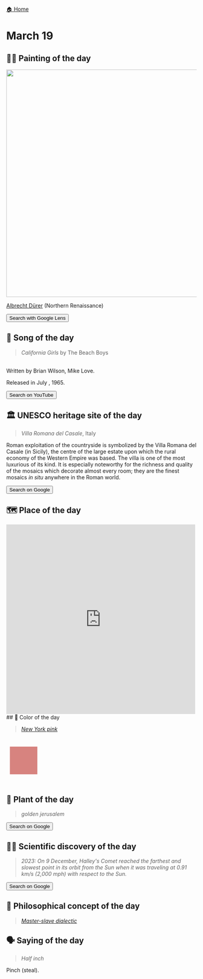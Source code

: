 
[🏠 Home](../../index.md)

# March 19

## 🧑‍🎨 Painting of the day

<img width="600" src="../img/Albrecht_Dürer_7.jpg">

[Albrecht Dürer](http://en.wikipedia.org/wiki/Albrecht_Dürer) (Northern Renaissance)

<button class="btn btn-success"
onclick=" window.open('https://lens.google.com/uploadbyurl?url=https://iretes.github.io/one-a-day/data/img/Albrecht_Dürer_7.jpg','_blank')">
Search with Google Lens
</button>

## 🎼 Song of the day

> *California Girls*
by The Beach Boys

<br />Written by Brian Wilson, Mike Love.

Released in July , 1965.

<button class="btn btn-success"
onclick=" window.open('http://www.youtube.com/search?q=California Girls by The Beach Boys','_blank')">
Search on YouTube
</button>

## 🏛️ UNESCO heritage site of the day

> *Villa Romana del Casale*, Italy

<p>Roman exploitation of the countryside is symbolized by the Villa Romana del Casale (in Sicily), the centre of the large estate upon which the rural economy of the Western Empire was based. The villa is one of the most luxurious of its kind. It is especially noteworthy for the richness and quality of the mosaics which decorate almost every room; they are the finest mosaics <em>in situ</em> anywhere in the Roman world.</p>

<button class="btn btn-success"
onclick=" window.open('http://www.google.com/search?q=Villa Romana del Casale','_blank')">
Search on Google
</button>

## 🗺️ Place of the day

<iframe
src="https://www.mapcrunch.com"
name="mapcrunch"
width="500"
height="500"
allowTransparency="true"
scrolling="no"
frameborder="0"
>
</iframe>
## 🎨 Color of the day

> *[New York pink](https://en.wikipedia.org/wiki/Shades_of_pink#New_York_pink)*

<div style="color:#D7837F; font-size: 100px;">&#9632;</div>

## 🌿 Plant of the day

> *golden jerusalem*

<button class="btn btn-success"
onclick=" window.open('http://www.google.com/search?q=golden jerusalem','_blank')">
Search on Google
</button>

## 🧑‍🔬 Scientific discovery of the day

> *2023: On 9 December, Halley's Comet reached the farthest and slowest point in its orbit from the Sun when it was traveling at 0.91 km/s (2,000 mph) with respect to the Sun.*

<button class="btn btn-success"
onclick=" window.open('http://www.google.com/search?q=2023: On 9 December, Halley s Comet reached the farthest and slowest point in its orbit from the Sun when it was traveling at 0.91 km/s (2,000 mph) with respect to the Sun.','_blank')">
Search on Google
</button>

## 💭 Philosophical concept of the day

> *[Master-slave dialectic](https://en.wikipedia.org/wiki/Master-slave_dialectic)*

## 🗣️ Saying of the day

> *Half inch*

Pinch (steal).
